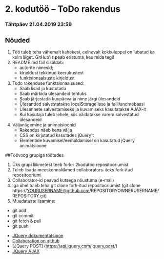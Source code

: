 # 2. kodutöö – ToDo rakendus

### Tähtpäev 21.04.2019 23:59

## Nõuded

1. Töö tuleb teha vähemalt kahekesi, eelnevalt kokkuleppel on lubatud ka kolm liiget. GitHub'is peab eristuma, kes mida tegi!
1. README.md fail sisaldab:
    * autorite nimesid; 
    * kirjeldust tekkinud keerukustest
    * funktsionaalsuste kirjeldust
1. Todo rakenduse funktsionaalsused:   
    * Saab lisad ja kustutada
    * Saab märkida ülesandeid tehtuks
    * Saab järjestada kuupäeva ja nime järgi ülesandeid
    * Ülesanded salvestatakse localStorage'isse ja faili/andmebaasi
    * Ülesannete salvestamiseks ja kuvamiseks kasutatakse AJAX-it
    * Kui kasutaja tuleb lehele, siis näidatakse varem salvestatud ülesandeid
1. Väljanägemine ja animatsioonid
    * Rakendus näeb kena välja
    * CSS on kirjutatud kasutades jQuery't
    * Elementide kuvamisel/eemaldamisel on kasutatud jQuery animatsioone


##Töövoog grupiga töötades

1. Üks grupi liikmetest teeb fork-i 2kodutoo repositooriumist
2. Tuleb lisada meeskonnaliikmed collaborators-iteks fork-itud repositooriumi 
3. Collaborator-id peavad kutsega nõustuma (e-mail)
4. Iga ühel tuleb teha git clone fork-itud repositooriumist (git clone https://YOURUSERNAME@github.com/REPOSITORYOWNERUSERNAME/REPOSITORY.git)
5. Muudatuste lisamine:
  - git add
  - git commit
  - git fetch & pull
  - git push


* [JQuery dokumentatsioon](http://api.jquery.com)
* [Collaboration on github](https://github.com/eesrakenduste-arendamine-2019/2kodutoo/settings/collaboration)
* [JQuery POST] (https://api.jquery.com/jquery.post/)
* [JQuery AJAX](http://api.jquery.com/jquery.ajax/)
